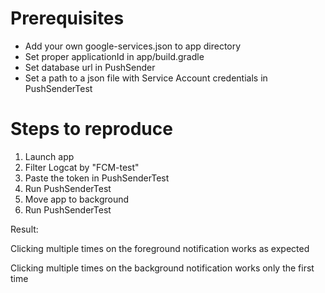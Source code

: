 
# Prerequisites

* Add your own google-services.json to app directory
* Set proper applicationId in app/build.gradle
* Set database url in PushSender
* Set a path to a json file with Service Account credentials in PushSenderTest

# Steps to reproduce

1. Launch app
2. Filter Logcat by "FCM-test"
3. Paste the token in PushSenderTest
4. Run PushSenderTest
5. Move app to background
6. Run PushSenderTest

Result:

Clicking multiple times on the foreground notification works as expected

Clicking multiple times on the background notification works only the first time

